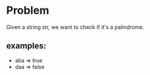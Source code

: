 # Problem

Given a string str, we want to check if it's a palindrome.

## examples:

-   aba => true
-   daa => false
